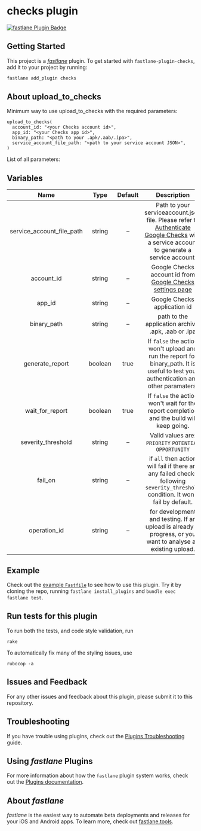 # checks plugin

[![fastlane Plugin Badge](https://rawcdn.githack.com/fastlane/fastlane/master/fastlane/assets/plugin-badge.svg)](https://rubygems.org/gems/fastlane-plugin-checks)

## Getting Started

This project is a [*fastlane*](https://github.com/fastlane/fastlane) plugin. To
get started with `fastlane-plugin-checks`, add it to your project by running:

```bash
fastlane add_plugin checks
```

## About upload_to_checks

Minimum way to use upload_to_checks with the required parameters:

```
upload_to_checks(
  account_id: "<your Checks account id>",
  app_id: "<your Checks app id>",
  binary_path: "<path to your .apk/.aab/.ipa>",
  service_account_file_path: "<path to your service account JSON>",
)
```

List of all parameters:

## Variables

Name                      | Type    | Default | Description
:-----------------------: | :-----: | :-----: | :---------:
service_account_file_path | string  | –       | Path to your serviceaccount.json file. Please refer to [Authenticate Google Checks](https://developers.google.com/checks/guide/integrate/cli/install-checks-cli#authenticate-service) with a service account to generate a service account.
account_id                | string  | –       | Google Checks account id from [Google Checks settings page](https://checks.area120.google.com/console/settings)
app_id                    | string  | –       | Google Checks application id
binary_path               | string  | –       | path to the application archive: .apk, .aab or .ipa
generate_report           | boolean | true    | If `false` the action won't upload and run the report for binary_path. It is useful to test your authentication and other paramaters.
wait_for_report           | boolean | true    | If `false` the action won't wait for the report completion and the build will keep going.
severity_threshold        | string  | –       | Valid values are: `PRIORITY` `POTENTIAL` `OPPORTUNITY`
fail_on                   | string  | –       | if `all` then action will fail if there are any failed checks following `severity_threshold` condition. It won't fail by default.
operation_id              | string  | –       | for development and testing. If an upload is already in progress, or you want to analyse an existing upload.

## Example

Check out the [example `Fastfile`](fastlane/Fastfile) to see how to use this
plugin. Try it by cloning the repo, running `fastlane install_plugins` and
`bundle exec fastlane test`.

## Run tests for this plugin

To run both the tests, and code style validation, run

```
rake
```

To automatically fix many of the styling issues, use

```
rubocop -a
```

## Issues and Feedback

For any other issues and feedback about this plugin, please submit it to this
repository.

## Troubleshooting

If you have trouble using plugins, check out the
[Plugins Troubleshooting](https://docs.fastlane.tools/plugins/plugins-troubleshooting/)
guide.

## Using *fastlane* Plugins

For more information about how the `fastlane` plugin system works, check out the
[Plugins documentation](https://docs.fastlane.tools/plugins/create-plugin/).

## About *fastlane*

*fastlane* is the easiest way to automate beta deployments and releases for your
iOS and Android apps. To learn more, check out
[fastlane.tools](https://fastlane.tools).
